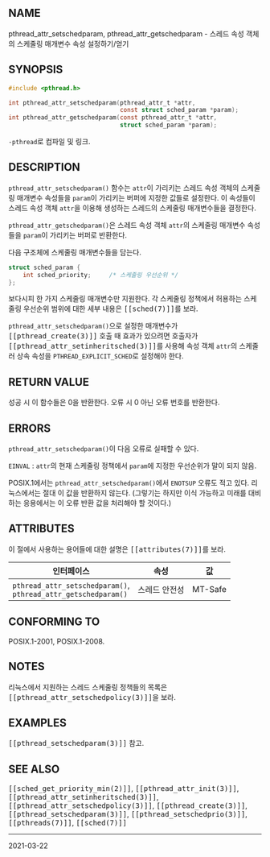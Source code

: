 ## NAME

pthread_attr_setschedparam, pthread_attr_getschedparam - 스레드 속성 객체의 스케줄링 매개변수 속성 설정하기/얻기

## SYNOPSIS

```c
#include <pthread.h>

int pthread_attr_setschedparam(pthread_attr_t *attr,
                               const struct sched_param *param);
int pthread_attr_getschedparam(const pthread_attr_t *attr,
                               struct sched_param *param);
```

`-pthread`로 컴파일 및 링크.

## DESCRIPTION

`pthread_attr_setschedparam()` 함수는 `attr`이 가리키는 스레드 속성 객체의 스케줄링 매개변수 속성들을 `param`이 가리키는 버퍼에 지정한 값들로 설정한다. 이 속성들이 스레드 속성 객체 `attr`을 이용해 생성하는 스레드의 스케줄링 매개변수들을 결정한다.

`pthread_attr_getschedparam()`은 스레드 속성 객체 `attr`의 스케줄링 매개변수 속성들을 `param`이 가리키는 버퍼로 반환한다.

다음 구조체에 스케줄링 매개변수들을 담는다.

```c
struct sched_param {
    int sched_priority;     /* 스케줄링 우선순위 */
};
```

보다시피 한 가지 스케줄링 매개변수만 지원한다. 각 스케줄링 정책에서 허용하는 스케줄링 우선순위 범위에 대한 세부 내용은 <tt>[[sched(7)]]</tt>를 보라.

`pthread_attr_setschedparam()`으로 설정한 매개변수가 <tt>[[pthread_create(3)]]</tt> 호출 때 효과가 있으려면 호출자가 <tt>[[pthread_attr_setinheritsched(3)]]</tt>를 사용해 속성 객체 `attr`의 스케줄러 상속 속성을 `PTHREAD_EXPLICIT_SCHED`로 설정해야 한다.

## RETURN VALUE

성공 시 이 함수들은 0을 반환한다. 오류 시 0 아닌 오류 번호를 반환한다.

## ERRORS

`pthread_attr_setschedparam()`이 다음 오류로 실패할 수 있다.

`EINVAL`
:   `attr`의 현재 스케줄링 정책에서 `param`에 지정한 우선순위가 말이 되지 않음.

POSIX.1에서는 `pthread_attr_setschedparam()`에서 `ENOTSUP` 오류도 적고 있다. 리눅스에서는 절대 이 값을 반환하지 않는다. (그렇기는 하지만 이식 가능하고 미래를 대비하는 응용에서는 이 오류 반환 값을 처리해야 할 것이다.)

## ATTRIBUTES

이 절에서 사용하는 용어들에 대한 설명은 <tt>[[attributes(7)]]</tt>를 보라.

| 인터페이스 | 속성 | 값 |
| --- | --- | --- |
| `pthread_attr_setschedparam()`,<br>`pthread_attr_getschedparam()` | 스레드 안전성 | MT-Safe |

## CONFORMING TO

POSIX.1-2001, POSIX.1-2008.

## NOTES

리눅스에서 지원하는 스레드 스케줄링 정책들의 목록은 <tt>[[pthread_attr_setschedpolicy(3)]]</tt>을 보라.

## EXAMPLES

<tt>[[pthread_setschedparam(3)]]</tt> 참고.

## SEE ALSO

<tt>[[sched_get_priority_min(2)]]</tt>, <tt>[[pthread_attr_init(3)]]</tt>, <tt>[[pthread_attr_setinheritsched(3)]]</tt>, <tt>[[pthread_attr_setschedpolicy(3)]]</tt>, <tt>[[pthread_create(3)]]</tt>, <tt>[[pthread_setschedparam(3)]]</tt>, <tt>[[pthread_setschedprio(3)]]</tt>, <tt>[[pthreads(7)]]</tt>, <tt>[[sched(7)]]</tt>

----

2021-03-22
